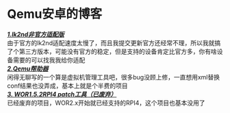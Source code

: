 # Qemu安卓的博客
***[1.lk2nd非官方适配版](http://qemuandroid.eu.org/lk2nd_unofficial/)***    
由于官方的lk2nd适配速度太慢了，而且我提交更新官方还经常不理，所以我就搞了个第三方版本，可能没有官方的稳定，但是支持的设备肯定比官方多，你有啥设备需要的可以找我我给你适配    
***[2.Qemu帮助器](bzy-080408.github.io/qemu-helper/)***    
闲得无聊写的一个算是虚拟机管理工具吧，很多bug没顾上修，一直想用xml替换conf结果也没弄成，基本上就是个半费的项目    
***[3. WOR1.5.2RPI4 patch工具（已废弃）](bzy-080408.github.io/raspberrypi4-windows10/)***    
已经废弃的项目，WOR2.x开始就已经支持的RPI4，这个项目也基本没用了    

